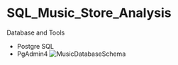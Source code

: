 # SQL_Music_Store_Analysis

Database and Tools
- Postgre SQL
- PgAdmin4
![MusicDatabaseSchema](https://github.com/user-attachments/assets/b50e72d1-78cc-457a-b9ac-5e26264b7983)
